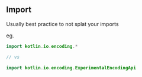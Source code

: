 
## Import

Usually best practice to not splat your imports

eg. 

```kotlin
import kotlin.io.encoding.*

// vs

import kotlin.io.encoding.ExperimentalEncodingApi
```